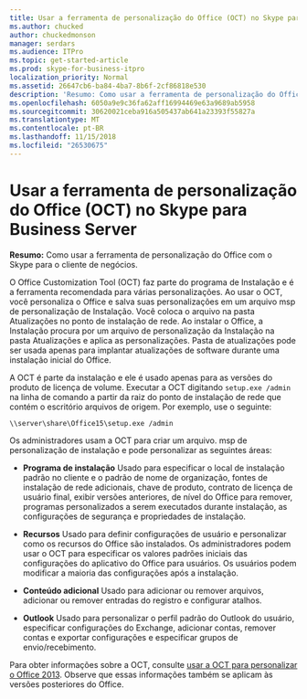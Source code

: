 ```yaml
---
title: Usar a ferramenta de personalização do Office (OCT) no Skype para Business Server
ms.author: chucked
author: chuckedmonson
manager: serdars
ms.audience: ITPro
ms.topic: get-started-article
ms.prod: skype-for-business-itpro
localization_priority: Normal
ms.assetid: 26647cb6-ba84-4ba7-8b6f-2cf86818e530
description: 'Resumo: Como usar a ferramenta de personalização do Office com o Skype para o cliente de negócios.'
ms.openlocfilehash: 6050a9e9c36fa62aff16994469e63a9689ab5958
ms.sourcegitcommit: 30620021ceba916a505437ab641a23393f55827a
ms.translationtype: MT
ms.contentlocale: pt-BR
ms.lasthandoff: 11/15/2018
ms.locfileid: "26530675"
---
```

# <a name="use-the-office-customization-tool-oct-in-skype-for-business-server"></a>Usar a ferramenta de personalização do Office (OCT) no Skype para Business Server
 
**Resumo:** Como usar a ferramenta de personalização do Office com o Skype para o cliente de negócios.
  
O Office Customization Tool (OCT) faz parte do programa de Instalação e é a ferramenta recomendada para várias personalizações. Ao usar o OCT, você personaliza o Office e salva suas personalizações em um arquivo msp de personalização de Instalação. Você coloca o arquivo na pasta Atualizações no ponto de instalação de rede. Ao instalar o Office, a Instalação procura por um arquivo de personalização da Instalação na pasta Atualizações e aplica as personalizações. Pasta de atualizações pode ser usada apenas para implantar atualizações de software durante uma instalação inicial do Office.
  
A OCT é parte da instalação e ele é usado apenas para as versões do produto de licença de volume. Executar a OCT digitando `setup.exe /admin` na linha de comando a partir da raiz do ponto de instalação de rede que contém o escritório arquivos de origem. Por exemplo, use o seguinte:
  
 ```
\\server\share\Office15\setup.exe /admin
```
  
Os administradores usam a OCT para criar um arquivo. msp de personalização de instalação e pode personalizar as seguintes áreas:
  
- **Programa de instalação** Usado para especificar o local de instalação padrão no cliente e o padrão de nome de organização, fontes de instalação de rede adicionais, chave de produto, contrato de licença de usuário final, exibir versões anteriores, de nível do Office para remover, programas personalizados a serem executados durante instalação, as configurações de segurança e propriedades de instalação.
    
- **Recursos** Usado para definir configurações de usuário e personalizar como os recursos do Office são instalados. Os administradores podem usar o OCT para especificar os valores padrões iniciais das configurações do aplicativo do Office para usuários. Os usuários podem modificar a maioria das configurações após a instalação.
    
- **Conteúdo adicional** Usado para adicionar ou remover arquivos, adicionar ou remover entradas do registro e configurar atalhos.
    
- **Outlook** Usado para personalizar o perfil padrão do Outlook do usuário, especificar configurações do Exchange, adicionar contas, remover contas e exportar configurações e especificar grupos de envio/recebimento.
    
Para obter informações sobre a OCT, consulte [usar a OCT para personalizar o Office 2013](https://docs.microsoft.com/previous-versions/office/office-2013-resource-kit/cc179132(v=office.15)). Observe que essas informações também se aplicam às versões posteriores do Office.
  

